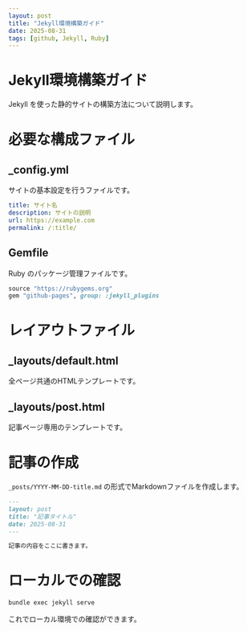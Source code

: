 ```yaml
---
layout: post
title: "Jekyll環境構築ガイド"
date: 2025-08-31
tags: [github, Jekyll, Ruby]
---
```


# Jekyll環境構築ガイド

Jekyll を使った静的サイトの構築方法について説明します。

# 必要な構成ファイル

## _config.yml
サイトの基本設定を行うファイルです。

```yaml
title: サイト名
description: サイトの説明
url: https://example.com
permalink: /:title/
```

## Gemfile
Ruby のパッケージ管理ファイルです。

```ruby
source "https://rubygems.org"
gem "github-pages", group: :jekyll_plugins
```

# レイアウトファイル

## _layouts/default.html
全ページ共通のHTMLテンプレートです。

## _layouts/post.html
記事ページ専用のテンプレートです。

# 記事の作成

`_posts/YYYY-MM-DD-title.md` の形式でMarkdownファイルを作成します。

```markdown
---
layout: post
title: "記事タイトル"
date: 2025-08-31
---

記事の内容をここに書きます。
```

# ローカルでの確認

```bash
bundle exec jekyll serve
```

これでローカル環境での確認ができます。

